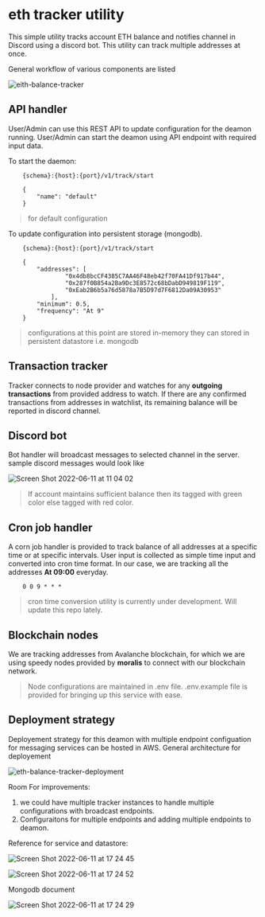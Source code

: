 # eth tracker utility

This simple utility tracks account ETH balance and notifies channel in Discord using a discord bot. This utility can track multiple addresses at once.

General workflow of various components are listed 

![eith-balance-tracker](https://user-images.githubusercontent.com/3907463/173186367-210e26dd-b2ed-43e7-af62-a1f67c6cf562.png)


## API handler

User/Admin can use this REST API to update configuration for the deamon running. User/Admin can start the deamon using API endpoint with required input data.

To start the daemon:
```
    {schema}:{host}:{port}/v1/track/start

    {
        "name": "default"
    }
```
> for default configuration

To update configuration into persistent storage (mongodb).


```
    {schema}:{host}:{port}/v1/track/start

    {
        "addresses": [
                "0x4db8bcCF4385C7AA46F48eb42f70FA41Df917b44",
                "0x287f0B854a2Ba9Dc3E8572c68bDabD949819F119",
                "0xEab2B6b5a76d5878a7B5D97d7F6812Da09A30953"
            ],
        "minimum": 0.5,
        "frequency": "At 9"
    }
```

> configurations at this point are stored in-memory
> they can stored in persistent datastore i.e. mongodb

## Transaction tracker

Tracker connects to node provider and watches for any **outgoing transactions** from provided address to watch. If there are any confirmed transactions from addresses in watchlist, its remaining balance will be reported in discord channel.

## Discord bot

Bot handler will broadcast messages to selected channel in the server. sample discord messages would look like

![Screen Shot 2022-06-11 at 11 04 02](https://user-images.githubusercontent.com/3907463/173174390-f8c45c08-d307-4dc5-806f-9902d5c75986.png)

> If account maintains sufficient balance then its tagged with green color else tagged with red color.

## Cron job handler

A corn job handler is provided to track balance of all addresses at a specific time or at specific intervals. User input is collected as simple time input and converted into cron time format. In our case, we are tracking all the addresses **At 09:00** everyday.

```
    0 0 9 * * *
```

> cron time conversion utility is currently under development. Will update this repo lately.

## Blockchain nodes

We are tracking addresses from Avalanche blockchain, for which we are using speedy nodes provided by **moralis** to connect with our blockchain network. 

> Node configurations are maintained in .env file. 
> .env.example file is provided for bringing up this service with ease.

## Deployment strategy

Deployement strategy for this deamon with multiple endpoint configuation for messaging services can be hosted in AWS. General architecture for deployement 


![eth-balance-tracker-deployment](https://user-images.githubusercontent.com/3907463/173186377-2294a3e1-30cb-4e52-afe3-eeb8861bbb2f.png)

Room For improvements:

1. we could have multiple tracker instances to handle multiple configurations with broadcast endpoints.
2. Configuraitons for multiple endpoints and adding multiple endpoints to deamon.


Reference for service and datastore:

![Screen Shot 2022-06-11 at 17 24 45](https://user-images.githubusercontent.com/3907463/173186867-772b0267-1299-45f9-818a-0accb390276b.png)

![Screen Shot 2022-06-11 at 17 24 52](https://user-images.githubusercontent.com/3907463/173186875-e5954ff5-5bc8-4a01-a0b2-d774d0999917.png)

Mongodb document

![Screen Shot 2022-06-11 at 17 24 29](https://user-images.githubusercontent.com/3907463/173186920-ea75805c-f9c8-4b6a-85c2-06c492820b5d.png)


